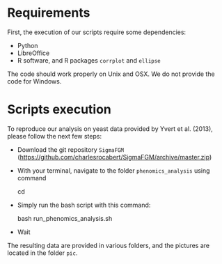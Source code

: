 
# Requirements

First, the execution of our scripts require some dependencies:
* Python
* LibreOffice
* R software, and R packages <code>corrplot</code> and <code>ellipse</code>

The code should work properly on Unix and OSX. We do not provide the code for Windows.

# Scripts execution

To reproduce our analysis on yeast data provided by Yvert et al. (2013), please follow the next few steps:

* Download the git repository <code>SigmaFGM</code> (https://github.com/charlesrocabert/SigmaFGM/archive/master.zip)
* With your terminal, navigate to the folder <code>phenomics_analysis</code> using command

    cd

* Simply run the bash script with this command:

    bash run_phenomics_analysis.sh

* Wait

The resulting data are provided in various folders, and the pictures are located in the folder <code>pic</code>.

